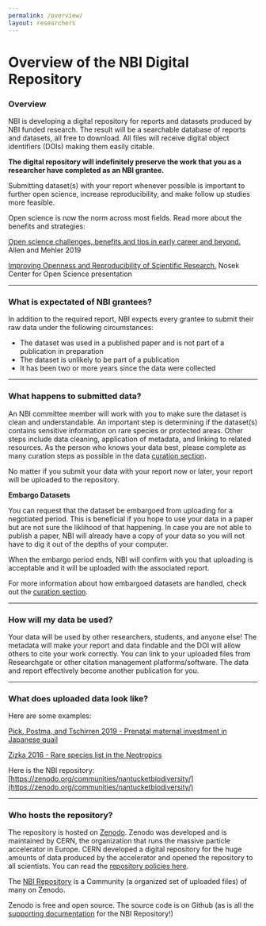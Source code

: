 ```yaml
---
permalink: /overview/
layout: researchers
---
```



# Overview of the NBI Digital Repository

### Overview
NBI is developing a digital repository for reports and datasets produced by NBI funded research. The result will be a searchable database of reports and datasets, all free to download. All files will receive digital object identifiers (DOIs) making them easily citable. 

**The digital repository will indefinitely preserve the work that you as a researcher have completed as an NBI grantee.**

Submitting dataset(s) with your report whenever possible is important to further open science, increase reproducibility, and make follow up studies more feasible.

Open science is now the norm across most fields. Read more about the benefits and strategies:

[Open science challenges, benefits and tips in early career and beyond.](https://journals.plos.org/plosbiology/article?id=10.1371/journal.pbio.3000246) Allen and Mehler 2019

[Improving Openness and Reproducibility of Scientific Research.](https://www.nsf.gov/attachments/132722/public/EHR_ACslides3.pdf)  Nosek Center for Open Science presentation

---

### What is expectated of NBI grantees?
In addition to the required report, NBI expects every grantee to submit their raw data under the following circumstances:
- The dataset was used in a published paper and is not part of a publication in preparation
- The dataset is unlikely to be part of a publication
- It has been two or more years since the data were collected

---

### What happens to submitted data?
An NBI committee member will work with you to make sure the dataset is clean and understandable. An important step is determining if the dataset(s) contains sensitive information on rare species or protected areas. Other steps include data cleaning, application of metadata, and linking to related resources.  As the person who knows your data best, please complete as many curation steps as possible in the data [curation section](https://nantucketbiodiversity.github.io/NBIdigitalrepo/curation/).

No matter if you submit your data with your report now or later, your report will be uploaded to the repository.

**Embargo Datasets**

You can request that the dataset be embargoed from uploading for a negotiated period.  This is beneficial if you hope to use your data in a paper but are not sure the liklihood of that happening.  In case you are not able to publish a paper, NBI will already have a copy of your data so you will not have to dig it out of the depths of your computer. 

When the embargo period ends, NBI will confirm with you that uploading is acceptable and it will be uploaded with the associated report. 

For more information about how embargoed datasets are handled, check out the [curation section](https://nantucketbiodiversity.github.io/NBIdigitalrepo/curation/).

---

### How will my data be used?

Your data will be used by other researchers, students, and anyone else! The metadata will make your report and data findable and the DOI will allow others to cite your work correctly.  You can link to your uploaded files from Researchgate or other citation management platforms/software.  The data and report effectively become another publication for you.

---

### What does uploaded data look like?

Here are some examples:

[Pick, Postma, and Tschirren 2019 - Prenatal maternal investment in Japanese quail](https://zenodo.org/record/2611152#.XkTacyP9l1s)

[Zizka 2016 - Rare species list in the Neotropics](https://zenodo.org/record/125594#.XkTaLyP9l1s)

Here is the NBI repository: [https://zenodo.org/communities/nantucketbiodiversity/](https://zenodo.org/communities/nantucketbiodiversity/)

---

### Who hosts the repository?

The repository is hosted on [Zenodo](https://about.zenodo.org). Zenodo was developed and is maintained by CERN, the organization that runs the massive particle accelerator in Europe. CERN developed a digital repository for the huge amounts of data produced by the accelerator and opened the repository to all scientists.  You can read the [repository policies here](https://about.zenodo.org/policies/).

The [NBI Repository](https://zenodo.org/communities/nantucketbiodiversity/) is a Community (a organized set of uploaded files) of many on Zenodo.

Zenodo is free and open source.  The source code is on Github (as is all the <a href="{{ site.github.repository_url }}">supporting documentation</a> for the NBI Repository!) 




